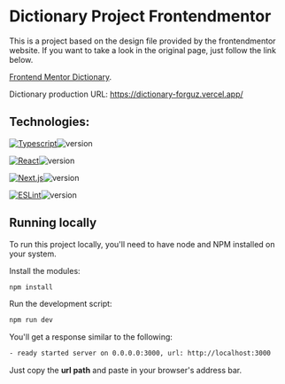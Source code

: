 # Dictionary Project Frontendmentor

This is a project based on the design file provided by the frontendmentor website. If you want to take a look in the original page, just follow the link below.

[Frontend Mentor Dictionary](https://www.frontendmentor.io/challenges/dictionary-web-app-h5wwnyuKFL).

Dictionary production URL:
https://dictionary-forguz.vercel.app/

## Technologies:

[![Typescript](https://img.shields.io/badge/-typescript-3178C6?style=for-the-badge&logo=typescript&logoColor=white)](https://www.typescriptlang.org/)![version](https://img.shields.io/badge/version-5.0.4-4FC72A?style=for-the-badge)

[![React](https://img.shields.io/badge/-react-61DAFB?style=for-the-badge&logo=react&logoColor=white)](https://react.dev/)![version](https://img.shields.io/badge/version-18.2.0-4FC72A?style=for-the-badge)

[![Next.js](https://img.shields.io/badge/-next.js-000000?style=for-the-badge&logo=next.js&logoColor=white)](https://nextjs.org/)![version](https://img.shields.io/badge/version-13.4.1-4FC72A?style=for-the-badge)

[![ESLint](https://img.shields.io/badge/-eslint-4B32C3?style=for-the-badge&logo=eslint&logoColor=white)](https://eslint.org/)![version](https://img.shields.io/badge/version-8.40.0-4FC72A?style=for-the-badge)

## Running locally

To run this project locally, you'll need to have node and NPM installed on your system.

Install the modules:

```bash
npm install
```

Run the development script:

```bash
npm run dev
```

You'll get a response similar to the following:

```bash
- ready started server on 0.0.0.0:3000, url: http://localhost:3000
```

Just copy the **url path** and paste in your browser's address bar.
